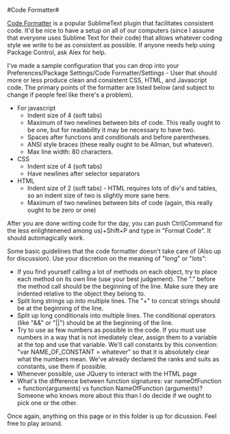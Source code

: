 #Code Formatter#

[Code Formatter](https://sublime.wbond.net/packages/CodeFormatter) is a popular SublimeText plugin that facilitates consistent code. It'd be nice to have a setup on all of our computers (since I assume that everyone uses Sublime Text for their code) that allows whatever coding style we write to be as consistent as possible. If anyone needs help using Package Control, ask Alex for help. 

I've made a sample configuration that you can drop into your Preferences/Package Settings/Code Formatter/Settings - User that should more or less produce clean and consistent CSS, HTML, and Javascript code. The primary points of the formatter are listed below (and subject to change if people feel like there's a problem).

* For javascript
  * Indent size of 4 (soft tabs)
  * Maximum of two newlines between bits of code. This really ought to be one, but for readability it may be necessary to have two.
  * Spaces after functions and conditionals and before parentheses. 
  * ANSI style braces (these really ought to be Allman, but whatever).
  * Max line width: 80 characters. 
* CSS
  * Indent size of 4 (soft tabs)
  * Have newlines after selector separators
* HTML
  * Indent size of 2 (soft tabs) - HTML requires lots of div's and tables, so an indent size of two is slightly more sane here.
  * Maximum of two newlines between bits of code (again, this really ought to be zero or one)


After you are done writing code for the day, you can push Ctrl(Command for the less enlightenened among us)+Shift+P and type in "Format Code". It should automagically work. 

Some basic guidelines that the code formatter doesn't take care of (Also up for discussion). Use your discretion on the meaning of "long" or "lots":
* If you find yourself calling a lot of methods on each object, try to place each method on its own line (use your best judgement). The "." before the method call should be the beginning of the line. Make sure they are indented relative to the object they belong to. 
* Split long strings up into multiple lines. The "+" to concat strings should be at the beginning of the line.
* Split up long conditionals into multiple lines. The conditional operators (like "&&" or "||") should be at the beginning of the line. 
* Try to use as few numbers as possible in the code. If you must use numbers in a way that is not imediately clear, assign them to a variable at the top and use that variable. We'll call constants by this convention: "var NAME_OF_CONSTANT = whatever" so that it is absolutely clear what the numbers mean. We've already declared the ranks and suits as constants, use them if possible. 
* Whenever possible, use JQuery to interact with the HTML page
* What's the difference between function signatures: var nameOfFunction = function(arguments) vs function NameOfFunction (arguments)? Someone who knows more about this than I do decide if we ought to pick one or the other. 



Once again, anything on this page or in this folder is up for dicussion. Feel free to play around. 
